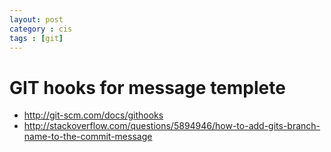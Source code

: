 ```yaml
---
layout: post
category : cis
tags : [git]
---
```


# GIT hooks for message templete

* http://git-scm.com/docs/githooks
* http://stackoverflow.com/questions/5894946/how-to-add-gits-branch-name-to-the-commit-message
